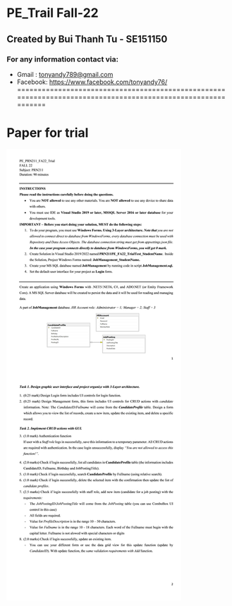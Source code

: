 # PE_Trail Fall-22

## Created by Bui Thanh Tu - SE151150

### For any information contact via:
* Gmail : tonyandy789@gmail.com 
* Facebook: https://www.facebook.com/tonyandy76/
=============================================================================================================
# Paper for trial
![Paper for trial](https://github.com/tonyandy5630/pe-trial-job-management-app/blob/main/final_paper.jpg)


